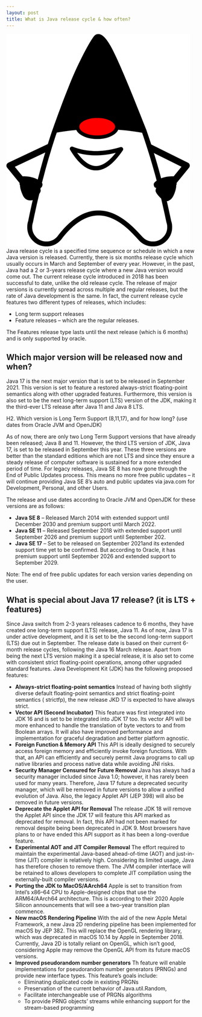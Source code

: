 ```yaml
---
layout: post
title: What is Java release cycle & how often?
---
```

<div class="row">
    <div class="col-sm-2">
        <img src="/images/java.png" alt="Java logo"/>
    </div>
    <div class="col-sm-10">
        Java release cycle is a specified time sequence or schedule in which a new Java version is released. Currently, there is six months release cycle which usually occurs in March and September of every year. However, in the past, Java had a 2 or 3-years release cycle where a new Java version would come out. The current release cycle introduced in 2018 has been successful to date, unlike the old release cycle.
    The release of major versions is currently spread across multiple and regular releases, but the rate of Java development is the same. In fact, the current release cycle features two different types of releases, which includes:
    </div>
</div>

* Long term support releases
* Feature releases – which are the regular releases.

The Features release type lasts until the next release (which is 6 months) and is only supported by oracle.

## Which major version will be released now and when?

Java 17 is the next major version that is set to be released in September 2021. This version is set to feature a
restored always-strict floating-point semantics along with other upgraded features. Furthermore, this version is also
set to be the next long-term support (LTS) version of the JDK, making it the third-ever LTS release after Java 11 and
Java 8 LTS.

H2. Which version is Long Term Support (8,11,17), and for how long? (use dates from Oracle JVM and OpenJDK)

As of now, there are only two Long Term Support versions that have already been released; Java 8 and 11. However, the
third LTS version of JDK, Java 17, is set to be released in September this year. These three versions are better than
the standard editions which are not LTS and since they ensure a steady release of computer software is sustained for a
more extended period of time. For legacy releases, Java SE 8 has now gone through the End of Public Updates process.
This means no more free public updates – it will continue providing Java SE 8’s auto and public updates via java.com for
Development, Personal, and other Users.

The release and use dates according to Oracle JVM and OpenJDK for these versions are as follows:

* **Java SE 8** – Released March 2014 with extended support until December 2030 and premium support until March 2022.
* **Java SE 11** – Released September 2018 with extended support until September 2026 and premium support until
  September 202.
* **Java SE 17** – Set to be released on September 2021and its extended support time yet to be confirmed. But according
  to Oracle, it has premium support until September 2026 and extended support to September 2029.

Note: The end of free public updates for each version varies depending on the user.

## What is special about Java 17 release? (it is LTS + features)

Since Java switch from 2-3 years releases cadence to 6 months, they have created one long-term support (LTS) release,
Java 11. As of now, Java 17 is under active development, and it is set to be the second long-term support (LTS) due out
in September.
The release date is based on their current 6-month release cycles, following the Java 16 March release. Apart from being
the next LTS version making it a special release, it is also set to come with consistent strict floating-point
operations, among other upgraded standard features.
Java Development Kit (JDK) has the following proposed features:

* **Always-strict floating-point semantics**
  Instead of having both slightly diverse default floating-point semantics and strict floating-point semantics (
  strictfp), the new release JKD 17 is expected to have always strict.
* **Vector API (Second Incubator)**
  This feature was first integrated into JDK 16 and is set to be integrated into JDK 17 too. Its vector API will be more
  enhanced to handle the translation of byte vectors to and from Boolean arrays. It will also have improved performance
  and implementation for graceful degradation and better platform agnostic.
* **Foreign Function & Memory API**
  This API is ideally designed to securely access foreign memory and efficiently invoke foreign functions. With that, an
  API can efficiently and securely permit Java programs to call up native libraries and process native data while
  avoiding JNI risks.
* **Security Manager Censured for Future Removal**
  Java has always had a security manager included since Java 1.0; however, it has rarely been used for many years.
  Therefore, Java 17 future a deprecated security manager, which will be removed in future versions to allow a unified
  evolution of Java. Also, the legacy Applet API (JEP 398) will also be removed in future versions.
* **Deprecate the Applet API for Removal**
  The release JDK 18 will remove the Applet API since the JDK 17 will feature this API marked as deprecated for removal.
  In fact, this API had not been marked for removal despite being been deprecated in JDK 9.
  Most browsers have plans to or have ended this API support as it has been a long-overdue feature.
* **Experimental AOT and JIT Compiler Removal**
  The effort required to maintain the experimental Java-based ahead-of-time (AOT) and just-in-time (JIT) compiler is
  relatively high. Considering its limited usage, Java has therefore chosen to remove them. The JVM compiler interface
  will be retained to allows developers to complete JIT compilation using the externally-built compiler versions.
* **Porting the JDK to MacOS/AArch64**
  Apple is set to transition from Intel’s x86–64 CPU to Apple-designed chips that use the ARM64/AArch64 architecture.
  This is according to their 2020 Apple Silicon announcements that will see a two-year transition plan commence.
* **New macOS Rendering Pipeline**
  With the aid of the new Apple Metal Framework, a new Java 2D rendering pipeline has been implemented for macOS by JEP
  382. This will replace the OpenGL rendering library, which was deprecated in macOS 10.14 by Apple in September 2018.
  Currently, Java 2D is totally reliant on OpenGL, which isn’t good, considering Apple may remove the OpenGL API from
  its future macOS versions.
* **Improved pseudorandom number generators**
  Th feature will enable implementations for pseudorandom number generators (PRNGs) and provide new interface types.
  This feature’s goals include:
    * Eliminating duplicated code in existing PRGNs
    * Preservation of the current behavior of Java.util.Random,
    * Facilitate interchangeable use of PRGNs algorithms
    * To provide PRNG objects’ streams while enhancing support for the stream-based programming
